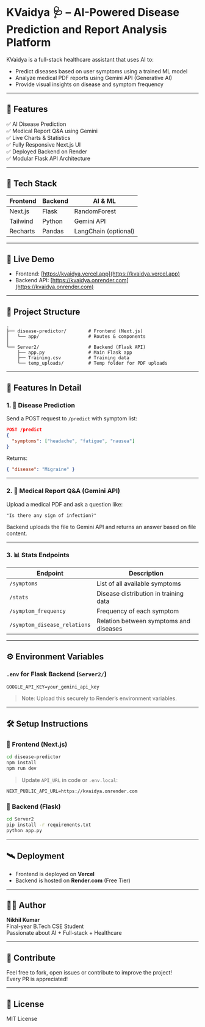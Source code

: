 # KVaidya 🩺 – AI-Powered Disease Prediction and Report Analysis Platform

KVaidya is a full-stack healthcare assistant that uses AI to:
- Predict diseases based on user symptoms using a trained ML model
- Analyze medical PDF reports using Gemini API (Generative AI)
- Provide visual insights on disease and symptom frequency

---

## 🧠 Features

✅ AI Disease Prediction  
✅ Medical Report Q&A using Gemini  
✅ Live Charts & Statistics  
✅ Fully Responsive Next.js UI  
✅ Deployed Backend on Render  
✅ Modular Flask API Architecture

---

## 🧩 Tech Stack

| Frontend | Backend  | AI & ML      |
|----------|----------|--------------|
| Next.js  | Flask    | RandomForest |
| Tailwind | Python   | Gemini API   |
| Recharts | Pandas   | LangChain (optional) |

---

## 🚀 Live Demo

- Frontend: [https://kvaidya.vercel.app](https://kvaidya.vercel.app)
- Backend API: [https://kvaidya.onrender.com](https://kvaidya.onrender.com)

---

## 📁 Project Structure

```
.
├── disease-predictor/        # Frontend (Next.js)
│   └── app/                  # Routes & components
│
└── Server2/                  # Backend (Flask API)
    ├── app.py                # Main Flask app
    ├── Training.csv          # Training data
    └── temp_uploads/         # Temp folder for PDF uploads
```

---

## 🧪 Features In Detail

### 1. 🤒 Disease Prediction
Send a POST request to `/predict` with symptom list:

```json
POST /predict
{
  "symptoms": ["headache", "fatigue", "nausea"]
}
```

Returns:

```json
{ "disease": "Migraine" }
```

---

### 2. 📄 Medical Report Q&A (Gemini API)

Upload a medical PDF and ask a question like:
```
"Is there any sign of infection?"
```

Backend uploads the file to Gemini API and returns an answer based on file content.

---

### 3. 📊 Stats Endpoints

| Endpoint                     | Description                             |
|-----------------------------|-----------------------------------------|
| `/symptoms`                 | List of all available symptoms          |
| `/stats`                    | Disease distribution in training data   |
| `/symptom_frequency`        | Frequency of each symptom               |
| `/symptom_disease_relations`| Relation between symptoms and diseases  |

---

## ⚙️ Environment Variables

### `.env` for Flask Backend (`Server2/`)

```env
GOOGLE_API_KEY=your_gemini_api_key
```

> Note: Upload this securely to Render’s environment variables.

---

## 🛠️ Setup Instructions

### 🧩 Frontend (Next.js)

```bash
cd disease-predictor
npm install
npm run dev
```

> Update `API_URL` in code or `.env.local`:
```env
NEXT_PUBLIC_API_URL=https://kvaidya.onrender.com
```

### 🧠 Backend (Flask)

```bash
cd Server2
pip install -r requirements.txt
python app.py
```

---

## 🛰 Deployment

- Frontend is deployed on **Vercel**
- Backend is hosted on **Render.com** (Free Tier)

---

## 👨‍💻 Author

**Nikhil Kumar**  
Final-year B.Tech CSE Student  
Passionate about AI + Full-stack + Healthcare

---

## 🌟 Contribute

Feel free to fork, open issues or contribute to improve the project!  
Every PR is appreciated!

---

## 📜 License

MIT License
